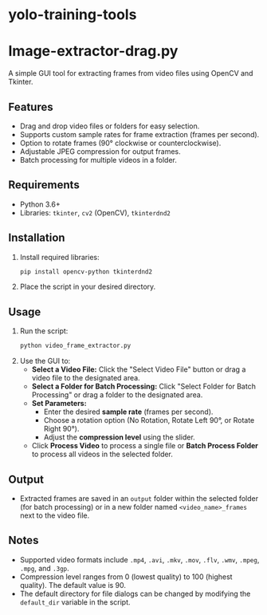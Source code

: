 # yolo-training-tools

# Image-extractor-drag.py

A simple GUI tool for extracting frames from video files using OpenCV and Tkinter.

## Features

- Drag and drop video files or folders for easy selection.
- Supports custom sample rates for frame extraction (frames per second).
- Option to rotate frames (90° clockwise or counterclockwise).
- Adjustable JPEG compression for output frames.
- Batch processing for multiple videos in a folder.

## Requirements

- Python 3.6+
- Libraries: `tkinter`, `cv2` (OpenCV), `tkinterdnd2`

## Installation

1. Install required libraries:
   ```bash
   pip install opencv-python tkinterdnd2
   ```
2. Place the script in your desired directory.

## Usage

1. Run the script:
   ```bash
   python video_frame_extractor.py
   ```
2. Use the GUI to:
   - **Select a Video File:** Click the "Select Video File" button or drag a video file to the designated area.
   - **Select a Folder for Batch Processing:** Click "Select Folder for Batch Processing" or drag a folder to the designated area.
   - **Set Parameters:**
     - Enter the desired **sample rate** (frames per second).
     - Choose a rotation option (No Rotation, Rotate Left 90°, or Rotate Right 90°).
     - Adjust the **compression level** using the slider.
   - Click **Process Video** to process a single file or **Batch Process Folder** to process all videos in the selected folder.

## Output

- Extracted frames are saved in an `output` folder within the selected folder (for batch processing) or in a new folder named `<video_name>_frames` next to the video file.

## Notes

- Supported video formats include `.mp4`, `.avi`, `.mkv`, `.mov`, `.flv`, `.wmv`, `.mpeg`, `.mpg`, and `.3gp`.
- Compression level ranges from 0 (lowest quality) to 100 (highest quality). The default value is 90.
- The default directory for file dialogs can be changed by modifying the `default_dir` variable in the script.
